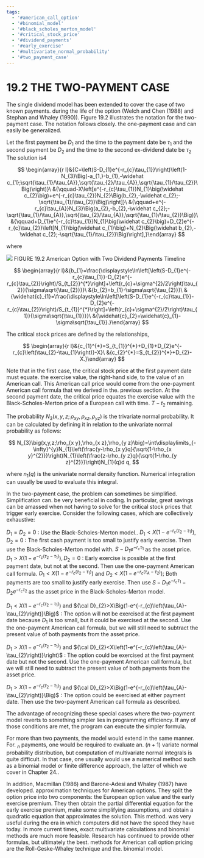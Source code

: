 ```yaml
---
tags:
  - '#american_call_option'
  - '#binomial_model'
  - '#black_scholes_merton_model'
  - '#critical_stock_price'
  - '#dividend_payments'
  - '#early_exercise'
  - '#multivariate_normal_probability'
  - '#two_payment_case'
---
```

# 19.2 THE TWO-PAYMENT CASE

The single dividend model has been extended to cover the case of two known payments.
during the life of the option (Welch and Chen (1988) and Stephan and Whaley (1990)).
Figure 19.2 illustrates the notation for the two-payment case. The notation follows closely.
the one-payment case and can easily be generalized.

Let the first payment be $D_{1}$ and the time to the payment date be $\tau_{1}$ and the second payment be $D_{2}$ and the time to the second ex-dividend date be $\tau_{2}$ The solution is4

$$
\begin{array}{r l}&{C=\left(S-D_{1}e^{-r_{c}\tau_{1}}\right)\left(1-N_{3}\Big(-a_{1,}-b_{1},-\widehat c_{1};\sqrt{\tau_{1}/\tau_{A}},\sqrt{\tau_{2}/\tau_{A}},\sqrt{\tau_{1}/\tau_{2}}\Big)\right)}\ &{\qquad-X\left[e^{-r_{c}\tau_{1}}N_{1}\big(\widehat c_{2}\big)+e^{-r_{c}\tau_{2}}N_{2}\Big(b_{2},-\widehat c_{2};-\sqrt{\tau_{1}/\tau_{2}}\Big)\right]}\ &{\qquad+e^{-r_{c}\tau_{A}}N_{3}\Big(a_{2},-b_{2},-\widehat c_{2};-\sqrt{\tau_{1}/\tau_{A}},\sqrt{\tau_{2}/\tau_{A}},\sqrt{\tau_{1}/\tau_{2}}\Big)}\ &{\qquad+D_{1}e^{-r_{c}\tau_{1}}N_{1}\big(\widehat c_{2}\big)+D_{2}e^{-r_{c}\tau_{2}}\left[N_{1}\big(\widehat c_{1}\big)+N_{2}\Big(\widehat b_{2},-\widehat c_{2};-\sqrt{\tau_{1}/\tau_{2}}\Big)\right],}\end{array}
$$

where

![](images/41d92110a5aea1c81ffa5cc562871b1ef272dd101eeefb951759caa68116ec42.jpg)
FIGURE 19.2  American Option with Two Dividend Payments Timeline

$$
\begin{array}{r l}&{b_{1}=\frac{\displaystyle\ln\left[\left(S-D_{1}e^{-r_{c}\tau_{1}}-D_{2}e^{-r_{c}\tau_{2}}\right)/S_{t_{2}}^{*}\right]+\left(r_{c}+\sigma^{2}/2\right)\tau_{2}}{\sigma\sqrt{\tau_{2}}}}\ &{b_{2}=b_{1}-\sigma\sqrt{\tau_{2}}}\ &{\widehat{c}_{1}=\frac{\displaystyle\ln\left[\left(S-D_{1}e^{-r_{c}\tau_{1}}-D_{2}e^{-r_{c}\tau_{2}}\right)/S_{t_{1}}^{*}\right]+\left(r_{c}+\sigma^{2}/2\right)\tau_{1}}{\sigma\sqrt{\tau_{1}}}}\ &{\widehat{c}_{2}=\widehat{c}_{1}-\sigma\sqrt{\tau_{1}}.}\end{array}
$$

The critical stock prices are defined by the relationships,

$$
\begin{array}{r l}&{c_{1}^{*}=S_{t_{1}}^{*}+D_{1}+D_{2}e^{-r_{c}\left(\tau_{2}-\tau_{1}\right)}-X}\ &{c_{2}^{*}=S_{t_{2}}^{*}+D_{2}-X.}\end{array}
$$

Note that in the first case, the critical stock price at the first payment date must equate. the exercise value, the right-hand side, to the value of an American call. This American call price would come from the one-payment American call formula that we derived in the. previous section. At the second payment date, the critical price equates the exercise value with the Black-Scholes-Merton price of a European call with time. $T-t_{2}$ remaining.

The probability $N_{3}{\left(x,y,z;\rho_{x y},\rho_{x z},\rho_{y z}\right)}$ is the trivariate normal probability. It can be calculated by defining it in relation to the univariate normal probability as follows:

$$
N_{3}\big(x,y,z;\rho_{x y},\rho_{x z},\rho_{y z}\big)=\int\displaylimits_{-\infty}^{y}N_{1}\left(\frac{y-\rho_{x y}q}{\sqrt{1-\rho_{x y}^{2}}}\right)N_{1}\left(\frac{z-\rho_{y z}q}{\sqrt{1-\rho_{y z}^{2}}}\right)N_{1}(q)d q,
$$

where $n_{1}(q)$ is the univariate normal density function. Numerical integration can usually be used to evaluate this integral.

In the two-payment case, the problem can sometimes be simplified. Simplification can. be very beneficial in coding. In particular, great savings can be amassed when not having to solve for the critical stock prices that trigger early exercise. Consider the following cases, which are collectively exhaustive:

$D_{1}=D_{2}=0$ : Use the Black-Scholes-Merton model..
$D_{1}<X\Big(1-e^{-r_{c}\left(\tau_{2}-\tau_{1}\right)}\Big),D_{2}=0$ : The first cash payment is too small to justify early exercise. Then use the Black-Scholes-Merton model with. $S-D_{1}e^{-r_{c}\tau_{1}}$ as the asset price.
$D_{1}>X\Big(1-e^{-r_{c}\left(\tau_{2}-\tau_{1}\right)}\Big),D_{2}=0$ : Early exercise is possible at the first payment date, but not at the second. Then use the one-payment American call formula.
$D_{1}<X\left(1-e^{-r_{c}\left(\tau_{2}-\tau_{1}\right)}\right)$ and $D_{2}<X\left(1-e^{-r_{c}\left(\tau_{A}-\tau_{2}\right)}\right);$ Both payments are too small to justify early exercise. Then use $S-D_{1}e^{-r_{c}\tau_{1}}-D_{2}e^{-r_{c}\tau_{2}}$ as the asset price in the Black-Scholes-Merton model.

$D_{1}<X\Big(1-e^{-r_{c}\left(\tau_{2}-\tau_{1}\right)}\Big)$ and ${\cal D}_{2}>X\Big(1-e^{-r_{c}\left(\tau_{A}-\tau_{2}\right)}\Big)$ : The option will not be exercised at the first payment date because $D_{1}$ is too small, but it could be exercised at the second. Use the one-payment American call formula, but we will still need to subtract the present value of both payments from the asset price.

$D_{1}>X\left(1-e^{-r_{c}\left(\tau_{2}-\tau_{1}\right)}\right)$ and ${\cal D}_{2}<X\left(1-e^{-r_{c}\left(\tau_{A}-\tau_{2}\right)}\right)$ : The option could be exercised at the first payment date but not the second. Use the one-payment American call formula, but we will still need to subtract the present value of both payments from the asset price.

$D_{1}>X\left(1-e^{-r_{c}\left(\tau_{2}-\tau_{1}\right)}\right)$ and ${\cal D}_{2}>X\Big(1-e^{-r_{c}\left(\tau_{A}-\tau_{2}\right)}\Big)$ : The option could be exercised at either payment date. Then use the two-payment American call formula as described.

The advantage of recognizing these special cases where the two-payment model reverts to something simpler lies in programming efficiency. If any of those conditions are met, the program can execute the simpler formula.

For more than two payments, the model would extend in the same manner. For. $_n$ payments, one would be required to evaluate an. $(n+1)$ variate normal probability distribution, but computation of multivariate normal integrals is quite difficult. In that case, one usually would use a numerical method such as a binomial model or finite difference approach, the latter of which we cover in Chapter 24..

In addition, Macmillan (1986) and Barone-Adesi and Whaley (1987) have developed. approximation techniques for American options. They split the option price into two components: the European option value and the early exercise premium. They then obtain the partial differential equation for the early exercise premium, make some simplifying assumptions, and obtain a quadratic equation that approximates the solution. This method. was very useful during the era in which computers did not have the speed they have today. In more current times, exact multivariate calculations and binomial methods are much more feasible. Research has continued to provide other formulas, but ultimately the best. methods for American call option pricing are the Roll-Geske-Whaley technique and the. binomial model.
